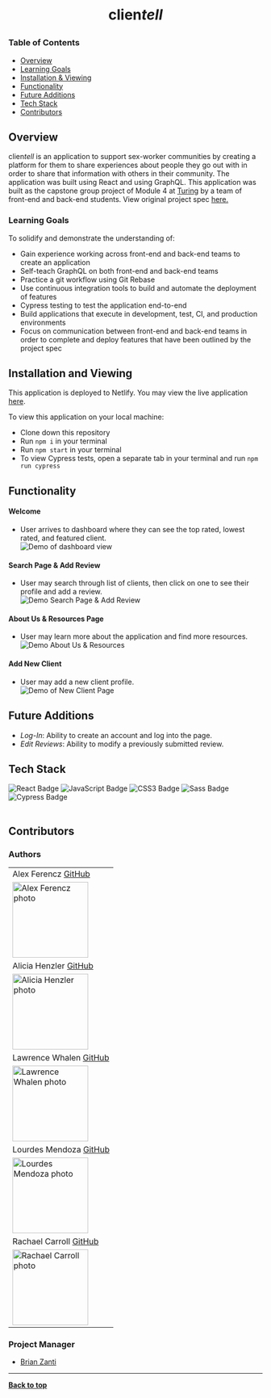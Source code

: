 
# <p align="center">clien<i>tell</i></p>


### Table of Contents
- [Overview](#overview)
- [Learning Goals](#learning-goals)
- [Installation & Viewing](#installation-and-viewing)
- [Functionality](#functionality)
- [Future Additions](#future-additions)
- [Tech Stack](#tech-stack)
- [Contributors](#contributors)

## Overview

clien<i>tell</i>  is an application to support sex-worker communities by creating a platform for them to share experiences about people they go out with in order to share that information with others in their community. The application was built using React and using GraphQL. This application was built as the capstone group project of Module 4 at [Turing](turing.edu) by a team of front-end and back-end students. View original project spec [here.](https://mod4.turing.edu/projects/capstone/)

### Learning Goals

To solidify and demonstrate the understanding of:

- Gain experience working across front-end and back-end teams to create an application 
- Self-teach GraphQL on both front-end and back-end teams
- Practice a git workflow using Git Rebase
- Use continuous integration tools to build and automate the deployment of features
- Cypress testing to test the application end-to-end
- Build applications that execute in development, test, CI, and production environments
- Focus on communication between front-end and back-end teams in order to complete and deploy features that have been outlined by the project spec


## Installation and Viewing 

This application is deployed to Netlify. You may view the live application [here](https://clientell.netlify.app/).

To view this application on your local machine:

- Clone down this repository
- Run `npm i` in your terminal
- Run `npm start` in your terminal
- To view Cypress tests, open a separate tab in your terminal and run `npm run cypress`

## Functionality 

#### Welcome <br>
- User arrives to dashboard where they can see the top rated, lowest rated, and featured client. <br>
![Demo of dashboard view](https://user-images.githubusercontent.com/78240633/132533621-e63bc215-326e-4816-a5dd-bc5eaf152820.gif) 

#### Search Page & Add Review 
- User may search through list of clients, then click on one to see their profile and add a review. <br>
![Demo Search Page & Add Review](https://user-images.githubusercontent.com/78240633/132533148-7b6b062d-2d75-478c-b07c-3752c8612784.gif)


#### About Us & Resources Page 
- User may learn more about the application and find more resources. <br>
![Demo About Us & Resources](https://user-images.githubusercontent.com/78240633/132533843-dc806196-4013-4073-b79b-77cabd397c55.gif)


#### Add New Client
- User may add a new client profile. <br>
![Demo of New Client Page](https://user-images.githubusercontent.com/78240633/132534427-38c8f12d-1d02-46d5-9685-56e64276ae4f.gif)


## Future Additions

- *Log-In*: Ability to create an account and log into the page.
- *Edit Reviews*: Ability to modify a previously submitted review. 

## Tech Stack

<div align="left">  
<img src="https://img.shields.io/badge/React-61DAFB?logo=react&logoColor=000&style=flat-square" alt="React Badge">
<img src="https://img.shields.io/badge/JavaScript-F7DF1E?logo=javascript&logoColor=000&style=flat-square" alt="JavaScript Badge">
<img src="https://img.shields.io/badge/CSS3-1572B6?logo=css3&logoColor=fff&style=flat-square" alt="CSS3 Badge">
<img src="https://img.shields.io/badge/Sass-C69?logo=sass&logoColor=fff&style=flat-square" alt="Sass Badge"> 
<img src="https://img.shields.io/badge/Cypress-17202C?logo=cypress&logoColor=fff&style=flat-square" alt="Cypress Badge">

</div> 

<br>

## Contributors
### Authors
<table>
     <tr>
        <td> Alex Ferencz <a href="https://github.com/Aferencz1987">GitHub</td>
      </tr>
      </tr>
<td><img src="https://avatars.githubusercontent.com/u/45580970?v=4" alt="Alex Ferencz photo"
width="150" height="auto" /></td>
    </tr>
         <tr>
        <td> Alicia Henzler <a href="https://github.com/ahenzler">GitHub</td>
      </tr>
      </tr>
<td><img src="https://avatars.githubusercontent.com/u/59706432?v=4" alt="Alicia Henzler photo"
width="150" height="auto" /></td>
    </tr>
         <tr>
        <td> Lawrence Whalen <a href="https://github.com/LawrenceWhalen">GitHub</td>
      </tr>
      </tr>
<td><img src="https://avatars.githubusercontent.com/u/78388882?v=4" alt="Lawrence Whalen photo"
width="150" height="auto" /></td>
    </tr>
         <tr>
        <td> Lourdes Mendoza <a href="https://github.com/mendozalourdes">GitHub</td>
      </tr>
      </tr>
<td><img src="https://avatars.githubusercontent.com/u/78240633?v=4" alt="Lourdes Mendoza photo"
width="150" height="auto" /></td>
    </tr>
         <tr>
        <td> Rachael Carroll <a href="https://github.com/rachaelcarroll">GitHub</td>
      </tr>
      </tr>
<td><img src="https://avatars.githubusercontent.com/u/76228573?v=4" alt="Rachael Carroll photo"
width="150" height="auto" /></td>
    </tr>
</table>

### Project Manager
- [Brian Zanti](https://github.com/BrianZanti)

**************************************************************************

**[Back to top](#table-of-contents)**

